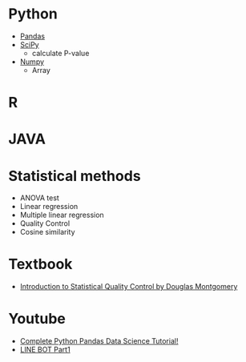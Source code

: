 # Python 
 -  [Pandas](https://pandas.pydata.org/docs/getting_started/install.html)
 -  [SciPy](https://scipy.org/)
      - calculate P-value
- [Numpy](https://numpy.org/)
  - Array

# R
# JAVA

# Statistical methods
-  ANOVA test
 - Linear regression
 - Multiple linear regression
- Quality Control
- Cosine similarity
# Textbook
  - [Introduction to Statistical Quality Control by Douglas Montgomery](chrome-extension://efaidnbmnnnibpcajpcglclefindmkaj/http://www.ru.ac.bd/stat/wp-content/uploads/sites/25/2019/03/405_02_Montgomery_Introduction-to-statistical-quality-control-7th-edtition-2009.pdf)
# Youtube 
 -  [Complete Python Pandas Data Science Tutorial!](https://www.youtube.com/watch?v=vmEHCJofslg)
 - [LINE BOT Part1](https://www.youtube.com/watch?v=jBsvdgFMZtg)



